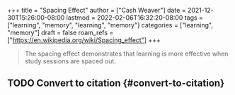 +++
title = "Spacing Effect"
author = ["Cash Weaver"]
date = 2021-12-30T15:26:00-08:00
lastmod = 2022-02-06T16:32:20-08:00
tags = ["learning", "memory", "learning", "memory"]
categories = ["learning", "memory"]
draft = false
roam_refs = ["https://en.wikipedia.org/wiki/Spacing_effect"]
+++

> The spacing effect demonstrates that learning is more effective when study sessions are spaced out.


## <span class="org-todo todo TODO">TODO</span> Convert to citation {#convert-to-citation}
